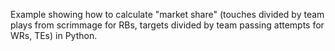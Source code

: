 Example showing how to calculate "market share" (touches divided by team plays
from scrimmage for RBs, targets divided by team passing attempts for WRs, TEs)
in Python.
